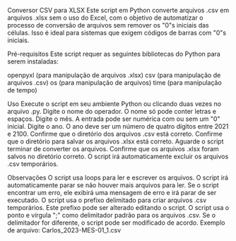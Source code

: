 Conversor CSV para XLSX
Este script em Python converte arquivos .csv em arquivos .xlsx sem o uso do Excel, com o objetivo de automatizar o processo de conversão de arquivos sem remover os "0"s iniciais das células. Isso é ideal para sistemas que exigem códigos de barras com "0"s iniciais.

Pré-requisitos
Este script requer as seguintes bibliotecas do Python para serem instaladas:

openpyxl (para manipulação de arquivos .xlsx)
csv (para manipulação de arquivos .csv)
os (para manipulação de arquivos)
time (para manipulação de tempo)

Uso
Execute o script em seu ambiente Python ou clicando duas vezes no arquivo .py.
Digite o nome do operador. O nome só pode conter letras e espaços.
Digite o mês. A entrada pode ser numérica com ou sem um "0" inicial.
Digite o ano. O ano deve ser um número de quatro dígitos entre 2021 e 2100.
Confirme que o diretório dos arquivos .csv está correto.
Confirme que o diretório para salvar os arquivos .xlsx está correto.
Aguarde o script terminar de converter os arquivos.
Confirme que os arquivos .xlsx foram salvos no diretório correto.
O script irá automaticamente excluir os arquivos .csv temporários.

Observações
O script usa loops para ler e escrever os arquivos. O script irá automaticamente parar se não houver mais arquivos para ler.
Se o script encontrar um erro, ele exibirá uma mensagem de erro e irá parar de ser executado.
O script usa o prefixo delimitado para criar arquivos .csv temporários. Este prefixo pode ser alterado editando o script.
O script usa o ponto e vírgula ";" como delimitador padrão para os arquivos .csv. Se o delimitador for diferente, o script pode ser modificado de acordo.
Exemplo de arquivo: Carlos_2023-MES-01_1.csv
